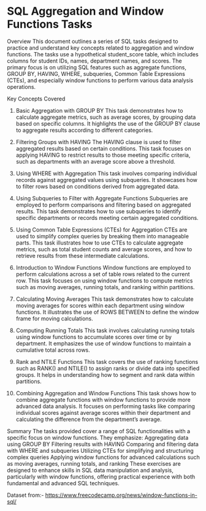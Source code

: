 # SQL Aggregation and Window Functions Tasks
Overview
This document outlines a series of SQL tasks designed to practice and understand key concepts related to aggregation and window functions. The tasks use a hypothetical student_score table, which includes columns for student IDs, names, department names, and scores. The primary focus is on utilizing SQL features such as aggregate functions, GROUP BY, HAVING, WHERE, subqueries, Common Table Expressions (CTEs), and especially window functions to perform various data analysis operations.

Key Concepts Covered
1. Basic Aggregation with GROUP BY
This task demonstrates how to calculate aggregate metrics, such as average scores, by grouping data based on specific columns. It highlights the use of the GROUP BY clause to aggregate results according to different categories.

2. Filtering Groups with HAVING
The HAVING clause is used to filter aggregated results based on certain conditions. This task focuses on applying HAVING to restrict results to those meeting specific criteria, such as departments with an average score above a threshold.

3. Using WHERE with Aggregation
This task involves comparing individual records against aggregated values using subqueries. It showcases how to filter rows based on conditions derived from aggregated data.

4. Using Subqueries to Filter with Aggregate Functions
Subqueries are employed to perform comparisons and filtering based on aggregated results. This task demonstrates how to use subqueries to identify specific departments or records meeting certain aggregated conditions.

5. Using Common Table Expressions (CTEs) for Aggregation
CTEs are used to simplify complex queries by breaking them into manageable parts. This task illustrates how to use CTEs to calculate aggregate metrics, such as total student counts and average scores, and how to retrieve results from these intermediate calculations.

6. Introduction to Window Functions
Window functions are employed to perform calculations across a set of table rows related to the current row. This task focuses on using window functions to compute metrics such as moving averages, running totals, and ranking within partitions.

7. Calculating Moving Averages
This task demonstrates how to calculate moving averages for scores within each department using window functions. It illustrates the use of ROWS BETWEEN to define the window frame for moving calculations.

8. Computing Running Totals
This task involves calculating running totals using window functions to accumulate scores over time or by department. It emphasizes the use of window functions to maintain a cumulative total across rows.

9. Rank and NTILE Functions
This task covers the use of ranking functions such as RANK() and NTILE() to assign ranks or divide data into specified groups. It helps in understanding how to segment and rank data within partitions.

10. Combining Aggregation and Window Functions
This task shows how to combine aggregate functions with window functions to provide more advanced data analysis. It focuses on performing tasks like comparing individual scores against average scores within their department and calculating the difference from the department’s average.

Summary
The tasks provided cover a range of SQL functionalities with a specific focus on window functions. They emphasize:
Aggregating data using GROUP BY Filtering results with HAVING Comparing and filtering data with WHERE and subqueries Utilizing CTEs for simplifying and structuring complex queries Applying window functions for advanced calculations such as moving averages, running totals, and ranking These exercises are designed to enhance skills in SQL data manipulation and analysis, particularly with window functions, offering practical experience with both fundamental and advanced SQL techniques.

Dataset from:- https://www.freecodecamp.org/news/window-functions-in-sql/